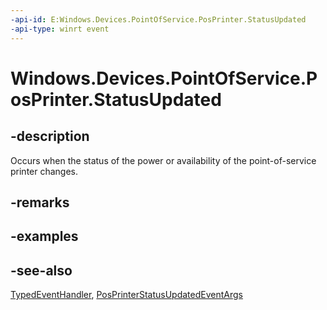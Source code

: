 ```yaml
---
-api-id: E:Windows.Devices.PointOfService.PosPrinter.StatusUpdated
-api-type: winrt event
---
```


<!-- Event syntax
public event Windows.Foundation.TypedEventHandler StatusUpdated<Windows.Devices.PointOfService.PosPrinter,  Windows.Devices.PointOfService.PosPrinterStatusUpdatedEventArgs>
-->

# Windows.Devices.PointOfService.PosPrinter.StatusUpdated

## -description
Occurs when the status of the power or availability of the point-of-service printer changes.

## -remarks

## -examples

## -see-also
[TypedEventHandler](../windows.foundation/typedeventhandler_2.md), [PosPrinterStatusUpdatedEventArgs](posprinterstatusupdatedeventargs.md)